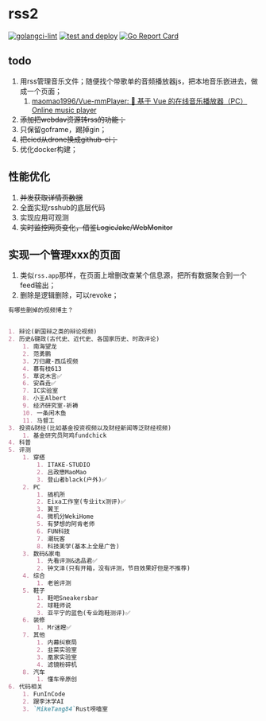 # rss2

[![golangci-lint](https://github.com/91go/rss2/actions/workflows/golangci-lint.yml/badge.svg?branch=main)](https://github.com/91go/rss2/actions/workflows/golangci-lint.yml)
[![test and deploy](https://github.com/91go/rss2/actions/workflows/deploy.yml/badge.svg?branch=main)](https://github.com/91go/rss2/actions/workflows/deploy.yml)
[![Go Report Card](https://goreportcard.com/badge/github.com/91go/rss2)](https://goreportcard.com/report/github.com/91go/rss2)



## todo

1. 用rss管理音乐文件；随便找个带歌单的音频播放器js，把本地音乐嵌进去，做成一个页面；
    1. [maomao1996/Vue-mmPlayer: 🎵 基于 Vue 的在线音乐播放器（PC） Online music player](https://github.com/maomao1996/Vue-mmPlayer)
2. ~~添加把webdav资源转rss的功能；~~
3. 只保留goframe，踢掉gin；
4. ~~把cicd从drone换成github-ci；~~
5. 优化docker构建；


## 性能优化

1. ~~并发获取详情页数据~~
2. 全面实现rsshub的底层代码
3. 实现应用可观测
4. ~~实时监控网页变化，借鉴LogicJake/WebMonitor~~



## 实现一个管理xxx的页面


1. 类似`rss.app`那样，在页面上增删改查某个信息源，把所有数据聚合到一个feed输出；
2. 删除是逻辑删除，可以revoke；





```markdown
有哪些删掉的视频博主？


1. 辩论(新国辩之类的辩论视频)
2. 历史&键政(古代史、近代史、各国家历史、时政评论)
    1. 南海望龙
    2. 范勇鹏
    3. 万归藏-西瓜视频
    4. 慕有枝613
    5. 草说木言✅
    6. 安森垚✅
    7. IC实验室
    8. 小王Albert
    9. 经济研究室-祈祷
    10. 一条闲木鱼
    11. 马督工
3. 投资&财经(比如基金投资视频以及财经新闻等泛财经视频)
    1. 基金研究员阿鸡fundchick
4. 科普
5. 评测
    1. 穿搭
        1. ITAKE-STUDIO
        2. 吕政懋MaoMao
        3. 登山者black(户外)✅
    2. PC
        1. 搞机所
        2. Eixa工作室(专业itx测评)✅
        3. 翼王
        4. 微机分WekiHome
        5. 有梦想的阿肯老师
        6. FUN科技
        7. 潮玩客
        8. 科技美学(基本上全是广告)
    3. 数码&家电
        1. 先看评测&选品君✅
        2. 钟文泽(只有开箱，没有评测，节目效果好但是不推荐)
    4. 综合
        1. 老爸评测
    5. 鞋子
        1. 鞋吧Sneakersbar
        2. 球鞋师说
        3. 亚平宁的蓝色(专业跑鞋测评)✅
    6. 装修
        1. Mr迷瞪✅
    7. 其他
        1. 内幕纠察局
        2. 韭菜实验室
        3. 凰家实验室
        4. 滤镜粉碎机
    8. 汽车
        1. 懂车帝原创
6. 代码相关
    1. FunInCode
    2. 跟李沐学AI
    3. `MikeTang84`Rust唠嗑室

```


